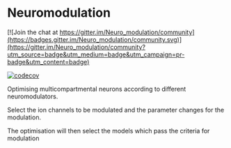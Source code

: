 

# Neuromodulation 

[![Join the chat at https://gitter.im/Neuro_modulation/community](https://badges.gitter.im/Neuro_modulation/community.svg)](https://gitter.im/Neuro_modulation/community?utm_source=badge&utm_medium=badge&utm_campaign=pr-badge&utm_content=badge)

[![codecov](https://codecov.io/gh/jofrony/Neuromodulation/branch/main/graph/badge.svg?token=LKUJ5SC457)](https://codecov.io/gh/jofrony/Neuromodulation)

Optimising multicompartmental neurons according to different neuromodulators.

Select the ion channels to be modulated and the parameter changes for the modulation.

The optimisation will then select the models which pass the criteria for modulation


